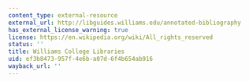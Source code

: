 ```yaml
---
content_type: external-resource
external_url: http://libguides.williams.edu/annotated-bibliography
has_external_license_warning: true
license: https://en.wikipedia.org/wiki/All_rights_reserved
status: ''
title: Williams College Libraries
uid: ef3b8473-957f-4e6b-a07d-6f4b654ab916
wayback_url: ''
---
```

